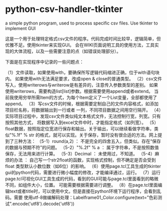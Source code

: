 # python-csv-handler-tkinter
a simple python program, used to process specific csv files. Use tkinter to implement GUI

这是一个用于处理特定格式csv文件的程序。代码完成时间比较早，逻辑简单，但优雅不足。使用tkinter来实现GUI。 会在WIKI页面说明工具的使用方法，工具实现的大体流程，以及一些需要注意的点（如错误处理部分）。

下面是在实现程序中记录的一些问题点：

（1）文件读取，如果使用with，要确保所写逻辑代码缩进正确，位于with语句块内。
    如果使用with无法满足要求，改成open & close的普通类型。
（2）csv文件写入，使用writerows与writerow是有差异的，注意传入参数类型的差别。
     如果使用writerows，需要构造list[list]参数。根据需要使用append或者extend。
     当前我使用穷举所需Item的方式，为每个Item定义了一个List变量，全部都使用了append。
（3）写csv文件的时候，根据需要定制自己的文件内容格式，如添加项目栏名称，将数据输出到一行或者
     一列，不同项目数据之间用空行隔开。
（4）实际项目过程中，发现csv文件类似纯文本格式文件，无法控制行宽，列宽。只有按照其他方式，
     将数据写入到excel文件中时，才能指定格式（如列宽）。
（5）float数据，按照指定位宽进行保存和输出。关于输出，可以继续看做字符串，类似"%.1f" % str 
     的格式，就可以实现。关于保存，暂时没有很合适的方法。网上提到了三种方法：
	 （5-1）round(a,2) ： 不是完全的四舍五入，但类似。存在“保存的数据与预期不符”的问题。
	 （5-2）"%.2f" % a ： 属于字符串，不是按照数值保存，无法用来进行计算。
	 （5-3）Decimal    ： 未使用过，不知道。
	 （5-4）麻烦的办法 ： 自己写一个str2float的函数，实现格式控制，但不确定是否会受到float
	                      类型默认小数位数（如6位）的影响。
（6）使用page.tcl工具生成的tkinter gui的python代码，需要进行微小幅度的修改，才能编译通过，运行。
（7）运行page.tcl可视化GUI工具生成的代码，看到的GUI可能与page.tcl里面看到的略微不同，如组件大小，位置。
     可能需要根据需要进行调整。
（8）在page.tcl里面编辑text或者title时，可以使用中文。但是直接在python环境下运行程序，会看到乱码。需要
     使用utf-8做编解码处理：Labelframe01_Color.configure(text="色彩测试".encode('utf8').decode('utf8'))

